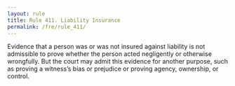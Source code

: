 ```yaml
---
layout: rule
title: Rule 411. Liability Insurance
permalink: /fre/rule_411/
---
```


Evidence that a person was or was not insured against liability is not admissible to prove whether the person acted negligently or otherwise wrongfully. But the court may admit this evidence for another purpose, such as proving a witness’s bias or prejudice or proving agency, ownership, or control.

